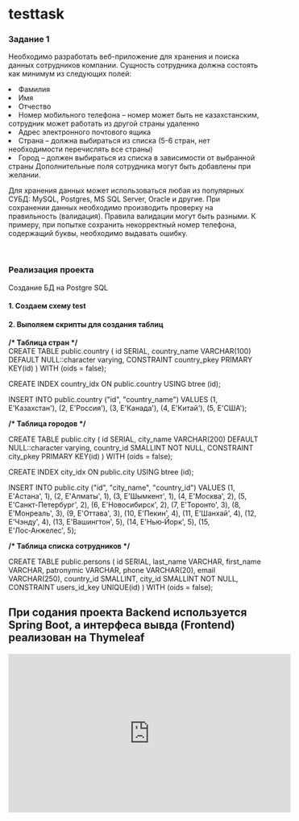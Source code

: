 # testtask
<h3>Задание 1</h3><p>
Необходимо разработать веб-приложение для хранения и поиска данных сотрудников компании.   Сущность   сотрудника   должна   состоять   как минимум из следующих полей:   </p>
<li>	Фамилия  </li>
<li>	Имя  </li>
<li>	Отчество  </li>
<li>	Номер мобильного телефона – номер может быть не казахстанским, сотрудник может работать из другой страны удаленно  </li>
<li>	Адрес электронного почтового ящика  </li>
<li>	Страна –  должна   выбираться   из   списка (5-6   стран, нет необходимости перечислять все страны)  </li>
<li>	Город – должен выбираться   из   списка   в зависимости   от    выбранной   страны Дополнительные поля сотрудника   могут быть    добавлены при желании.   </li>
 <p> Для хранения данных может использоваться любая из популярных СУБД: MySQL, Postgres, MS SQL Server, Oracle и другие.
При сохранении данных необходимо производить проверку на правильность (валидация). Правила валидации могут быть разными. 
К примеру, при попытке сохранить некорректный номер телефона, содержащий буквы, необходимо выдавать ошибку. </p>

<br>
<h3>Реализация проекта</h3>
<p> Создание БД на Postgre SQL
</p>
<h4>1. Создаем схему test </h4>
<h4>2. Выполяем скрипты для создания таблиц </h4>
<b>/* Таблица стран */</b>
<div>
CREATE TABLE public.country (
  id SERIAL,
  country_name VARCHAR(100) DEFAULT NULL::character varying,
  CONSTRAINT country_pkey PRIMARY KEY(id)
) 
WITH (oids = false);

CREATE INDEX country_idx ON public.country
  USING btree (id);

INSERT INTO public.country ("id", "country_name")
VALUES 
  (1, E'Казахстан'),
  (2, E'Россия'),
  (3, E'Канада'),
  (4, E'Китай'),
  (5, E'США');</div>
  
 <b>/* Таблица городов */</b>
 <div>
 CREATE TABLE public.city (
  id SERIAL,
  city_name VARCHAR(200) DEFAULT NULL::character varying,
  country_id SMALLINT NOT NULL,
  CONSTRAINT city_pkey PRIMARY KEY(id)
) 
WITH (oids = false);

CREATE INDEX city_idx ON public.city
  USING btree (id);

INSERT INTO public.city ("id", "city_name", "country_id")
VALUES 
  (1, E'Астана', 1),
  (2, E'Алматы', 1),
  (3, E'Шымкент', 1),
  (4, E'Москва', 2),
  (5, E'Санкт-Петербург', 2),
  (6, E'Новосибирск', 2),
  (7, E'Торонто', 3),
  (8, E'Монреаль', 3),
  (9, E'Оттава', 3),
  (10, E'Пекин', 4),
  (11, E'Шанхай', 4),
  (12, E'Чэнду', 4),
  (13, E'Вашингтон', 5),
  (14, E'Нью‑Йорк', 5),
  (15, E'Лос‑Анжелес', 5);
  </div>
  
  <b>/* Таблица списка сотрудников */</b>
  <div>
  CREATE TABLE public.persons (
  id SERIAL,
  last_name VARCHAR,
  first_name VARCHAR,
  patronymic VARCHAR,
  phone VARCHAR(20),
  email VARCHAR(250),
  country_id SMALLINT,
  city_id SMALLINT NOT NULL,
  CONSTRAINT users_id_key UNIQUE(id)
) 
WITH (oids = false);
  </div>
  <h2> При содания проекта Backend используется Spring Boot, а интерфеса вывда (Frontend) реализован на Thymeleaf </h2>
  <h4><iframe width="560" height="315"
src="https://www.youtube.com/embed/MUQfKFzIOeU" 
frameborder="0" 
allow="accelerometer; autoplay; encrypted-media; gyroscope; picture-in-picture" 
allowfullscreen></iframe></h4>

